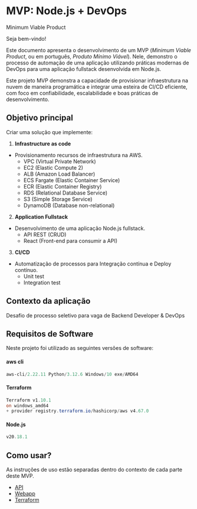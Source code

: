 # MVP: Node.js + DevOps
Minimum Viable Product

Seja bem-vindo!

Este documento apresenta o desenvolvimento de um MVP (*Minimum Viable Product*, ou em português, *Produto Mínimo Viável*). Nele, demonstro o processo de automação de uma aplicação utilizando práticas modernas de DevOps para uma aplicação fullstack desenvolvida em Node.js.

Este projeto MVP demonstra a capacidade de provisionar infraestrutura na nuvem de maneira programática e integrar uma esteira de CI/CD eficiente, com foco em confiabilidade, escalabilidade e boas práticas de desenvolvimento.

## Objetivo principal

Criar uma solução que implemente:

1. **Infrastructure as code**
- Provisionamento recursos de infraestrutura na AWS.
    - VPC (Virtual Private Network)
    - EC2 (Elastic Compute 2)
    - ALB (Amazon Load Balancer)
    - ECS Fargate (Elastic Container Service)
    - ECR (Elastic Container Registry)
    - RDS (Relational Database Service)
    - S3 (Simple Storage Service)
    - DynamoDB (Database non-relational)
    
2. **Application Fullstack**
- Desenvolvimento de uma aplicação Node.js fullstack.
    - API REST (CRUD)
    - React (Front-end para consumir a API)
    
3. **CI/CD**
- Automatização de processos para Integração contínua e Deploy contínuo.
    - Unit test
    - Integration test

## Contexto da aplicação
Desafio de processo seletivo para vaga de Backend Developer & DevOps

## Requisitos de Software

Neste projeto foi utilizado as seguintes versões de software:

#### aws cli
```powershell
aws-cli/2.22.11 Python/3.12.6 Windows/10 exe/AMD64
```

#### Terraform
```powershell
Terraform v1.10.1
on windows_amd64
+ provider registry.terraform.io/hashicorp/aws v4.67.0
```

#### Node.js
```powershell
v20.18.1
```

## Como usar?
As instruções de uso estão separadas dentro do contexto de cada parte deste MVP.
- [API](./services/api/README.md)
- [Webapp](./services/webapp/README.md)
- [Terraform]()
